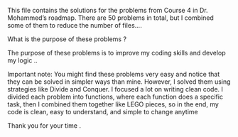 This file contains the solutions for the problems from Course 4 in Dr. Mohammed’s roadmap. There are 50 problems in total, but I combined some of them to reduce the number of files....


What is the purpose of these problems  ?

The purpose of these problems is to improve my coding skills and develop my logic ..

Important note: You might find these problems very easy and notice that they can be solved in simpler ways than mine. However, I solved them using strategies like Divide and Conquer. I focused a lot on writing clean code. I divided each problem into functions, where each function does a specific task, then I combined them together like LEGO pieces, so in the end, my code is clean, easy to understand, and simple to change anytime 

Thank you for your time .

